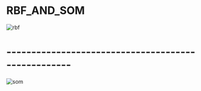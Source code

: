 # RBF_AND_SOM


![rbf](https://user-images.githubusercontent.com/31189656/98325371-a22b6e00-1fbc-11eb-8bd2-ec72a1fb45bc.JPG) <br>

# ---------------------------------------------------
![som](https://user-images.githubusercontent.com/31189656/98325507-fa627000-1fbc-11eb-97e2-2331668b3d0f.JPG)
